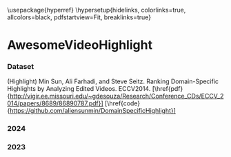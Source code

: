\usepackage{hyperref}
\hypersetup{hidelinks,
	colorlinks=true,
	allcolors=black,
	pdfstartview=Fit,
	breaklinks=true}


# AwesomeVideoHighlight

### Dataset

(Highlight) Min Sun, Ali Farhadi, and Steve Seitz. Ranking Domain-Specific Highlights by Analyzing Edited Videos. ECCV2014. [\href{pdf}{http://vigir.ee.missouri.edu/~gdesouza/Research/Conference_CDs/ECCV_2014/papers/8689/86890787.pdf}] [\href{code}{https://github.com/aliensunmin/DomainSpecificHighlight}]

### 2024

### 2023

###
